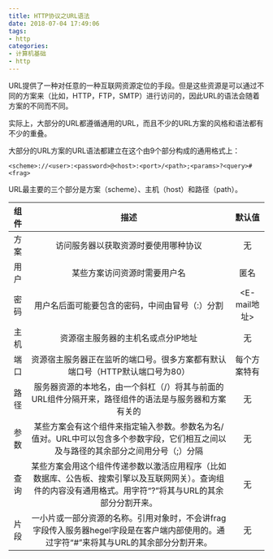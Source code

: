 ```yaml
---
title: HTTP协议之URL语法
date: 2018-07-04 17:49:06
tags:
- http
categories:
- 计算机基础
- http
---
```

URL提供了一种对任意的一种互联网资源定位的手段。但是这些资源是可以通过不同的方案来（比如，HTTP，FTP，SMTP）进行访问的，因此URL的语法会随着方案的不同而不同。

实际上，大部分的URL都遵循通用的URL，而且不少的URL方案的风格和语法都有不少的重叠。

大部分的URL方案的URL语法都建立在这个由9个部分构成的通用格式上：

```
<scheme>://<user>:<password>@<host>:<port>/<path>;<params>?<query>#<frag>
```

URL最主要的三个部分是方案（scheme）、主机（host）和路径（path）。

| 组件 | 描述 | 默认值 |
|:---:|:---:|:---:|
| 方案 | 访问服务器以获取资源时要使用哪种协议 | 无 |
| 用户 | 某些方案访问资源时需要用户名 | 匿名 |
| 密码 | 用户名后面可能要包含的密码，中间由冒号（:）分割 | <E-mail地址> |
| 主机 | 资源宿主服务器的主机名或点分IP地址 | 无 |
| 端口 | 资源宿主服务器正在监听的端口号。很多方案都有默认端口号（HTTP默认端口号为80） | 每个方案特有 |
| 路径 | 服务器资源的本地名，由一个斜杠（/）将其与前面的URL组件分隔开来，路径组件的语法是与服务器和方案有关的 | 无 |
| 参数 | 某些方案会有这个组件来指定输入参数。参数名为名/值对。URL中可以包含多个参数字段，它们相互之间以及与路径的其余部分之间用分号（;）分隔 | 无 |
| 查询 | 某些方案会用这个组件传递参数以激活应用程序（比如数据库、公告板、搜索引擎以及互联网网关）。查询组件的内容没有通用格式。用字符“?”将其与URL的其余部分分割开来。 | 无 |
| 片段 | 一小片或一部分资源的名称。引用对象时，不会讲frag字段传入服务器hegel字段是在客户端内部使用的。通过字符“#”来将其与URL的其余部分分割开来。 | 无 |
